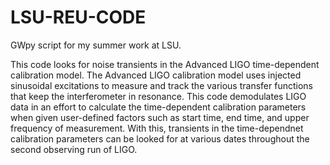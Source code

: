 # LSU-REU-CODE
GWpy script for my summer work at LSU.

This code looks for noise transients in the Advanced LIGO time-dependent calibration model. The Advanced LIGO calibration model uses injected sinusoidal excitations to measure and track the various transfer functions that keep the interferometer in resonance. This code demodulates LIGO data in an effort to calculate the time-dependent calibration parameters when given user-defined factors such as start time, end time, and upper frequency of measurement. With this, transients in the time-dependnet calibration parameters can be looked for at various dates throughout the second observing run of LIGO.
